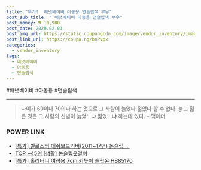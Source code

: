 ```yaml
--- 
title: "특가!  배냇베이비 아동용 면슬립색 부우" 
post_sub_title: " 배냇베이비 아동용 면슬립색 부우" 
post_money: ₩ 10,900 
post_date: 2020.02.01 
post_img_url: https://static.coupangcdn.com/image/vendor_inventory/images/2016/08/31/11/1/38da63f8-f01b-4e21-a8c8-0780d3108999.jpg 
post_link_url: https://coupa.ng/bnPvpx 
categories: 
  - vendor_inventory 
tags: 
  - 배냇베이비 
  - 아동용 
  - 면슬립색 
--- 
```

  #배냇베이비 #아동용 #면슬립색 
<hr> 

> 나이가 60이다 70이다 하는 것으로 그 사람이 늙었다 젊었다 할 수 없다. 늙고 젊은 것은 그 사람의 신념이 늙었느냐 젊었느냐 하는데 있다. – 맥아더 


### POWER LINK

* <a href="https://blog.naver.com/santokki14/221788264748" target="_blank">[특가] 벨로스터 대쉬보드커버(2011~17년) 논슬립 ...</a>
* <a href="https://blog.naver.com/fasyy4321/221777369919" target="_blank"> TOP ~45위 [생활] 논슬립옷걸이</a>
* <a href="https://blog.naver.com/sakai111/221792027312" target="_blank">[특가] 홀리버니 여성용 7cm 키높이 슬립온 HB85170</a>
